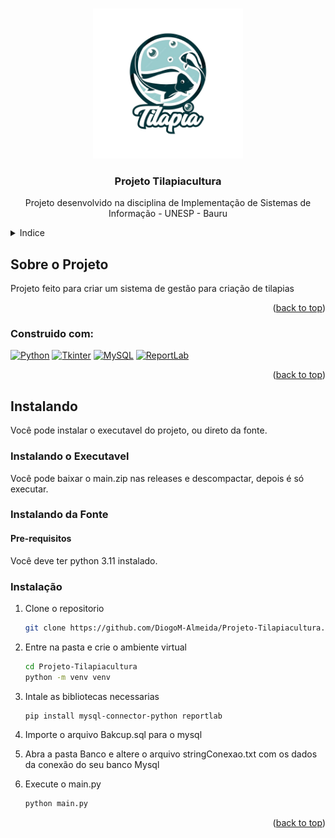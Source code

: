 <!-- Improved compatibility of back to top link: See: https://github.com/othneildrew/Best-README-Template/pull/73 -->
<a name="readme-top"></a>
<!--
*** Thanks for checking out the Best-README-Template. If you have a suggestion
*** that would make this better, please fork the repo and create a pull request
*** or simply open an issue with the tag "enhancement".
*** Don't forget to give the project a star!
*** Thanks again! Now go create something AMAZING! :D
-->



<!-- PROJECT SHIELDS -->
<!--
*** I'm using markdown "reference style" links for readability.
*** Reference links are enclosed in brackets [ ] instead of parentheses ( ).
*** See the bottom of this document for the declaration of the reference variables
*** for contributors-url, forks-url, etc. This is an optional, concise syntax you may use.
*** https://www.markdownguide.org/basic-syntax/#reference-style-links
-->

<!-- PROJECT LOGO -->
<br />
<div align="center">
  <a href="https://github.com/DiogoM-Almeida/Projeto-Tilapiacultura">
    <img src="Imagens/logo.png" alt="Logo" width="240" height="240">
  </a>

<h3 align="center">Projeto Tilapiacultura</h3>

  <p align="center">
    Projeto desenvolvido na disciplina de Implementação de Sistemas de Informação - UNESP - Bauru
  </p>
</div>



<!-- TABLE OF CONTENTS -->
<details>
  <summary>Indice</summary>
  <ol>
    <li>
      <a href="#sobre-o-projeto">Sobre o Projeto</a>
      <ul>
        <li><a href="#construido-com">Construido Com:</a></li>
      </ul>
    </li>
    <li>
      <a href="#instalando">Instalando</a>
      <ul>
        <li><a href="#instalando-o-executavel">Instalando o executavel</a></li>
        <li><a href="#instalando-da-fonte">Instalação para Desenvolvimento</a></li>
        <ul>
          <li><a href="#pre-requisitos">Pre-requisitos</a></li>
          <li><a href="#Instalação">Intsalação</a></li>
        </ul>
      </ul>
    </li>
  </ol>
</details>



<!-- ABOUT THE PROJECT -->
## Sobre o Projeto

Projeto feito para criar um sistema de gestão para criação de tilapias

<p align="right">(<a href="#readme-top">back to top</a>)</p>



### Construido com:
[![Python](https://img.shields.io/badge/Python-3.6%2B-blue.svg)](https://www.python.org/)
[![Tkinter](https://img.shields.io/badge/Tkinter-Yes-green.svg)](https://docs.python.org/3/library/tkinter.html)
[![MySQL](https://img.shields.io/badge/MySQL-Yes-blue.svg)](https://www.mysql.com/)
[![ReportLab](https://img.shields.io/badge/ReportLab-Yes-orange.svg)](https://www.reportlab.com/)

<p align="right">(<a href="#readme-top">back to top</a>)</p>



<!-- GETTING STARTED -->
## Instalando

Você pode instalar o executavel do projeto, ou direto da fonte.

### Instalando o Executavel

Você pode baixar o main.zip nas releases e descompactar, depois é só executar.

### Instalando da Fonte

#### Pre-requisitos

Você deve ter python 3.11 instalado.

### Instalação

1. Clone o repositorio
   ```sh
   git clone https://github.com/DiogoM-Almeida/Projeto-Tilapiacultura.git
   ```
2. Entre na pasta e crie o ambiente virtual
   ```sh
   cd Projeto-Tilapiacultura
   python -m venv venv
   ```
3. Intale as bibliotecas necessarias
   ```sh
   pip install mysql-connector-python reportlab
   ```
4. Importe o arquivo Bakcup.sql para o mysql
   
5. Abra a pasta Banco e altere o arquivo stringConexao.txt com os dados da conexão do seu banco Mysql
   
6. Execute o main.py
   ```sh
   python main.py
   ```

<p align="right">(<a href="#readme-top">back to top</a>)</p>
